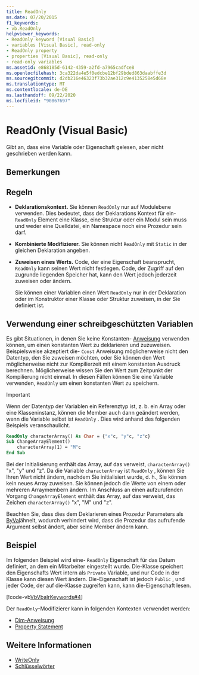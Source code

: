 ```yaml
---
title: ReadOnly
ms.date: 07/20/2015
f1_keywords:
- vb.ReadOnly
helpviewer_keywords:
- ReadOnly keyword [Visual Basic]
- variables [Visual Basic], read-only
- ReadOnly property
- properties [Visual Basic], read-only
- read-only variables
ms.assetid: e868185d-6142-4359-a2fd-a7965cadfce8
ms.openlocfilehash: 3ca322da4e5f0edcbe12bf29bded863daabffe3d
ms.sourcegitcommit: d2db216e46323f73b32ae312c9e4135258e5d68e
ms.translationtype: MT
ms.contentlocale: de-DE
ms.lasthandoff: 09/22/2020
ms.locfileid: "90867697"
---
```

# <a name="readonly-visual-basic"></a>ReadOnly (Visual Basic)

Gibt an, dass eine Variable oder Eigenschaft gelesen, aber nicht geschrieben werden kann.

## <a name="remarks"></a>Bemerkungen

## <a name="rules"></a>Regeln

- **Deklarationskontext.** Sie können `ReadOnly` nur auf Modulebene verwenden. Dies bedeutet, dass der Deklarations Kontext für ein- `ReadOnly` Element eine Klasse, eine Struktur oder ein Modul sein muss und weder eine Quelldatei, ein Namespace noch eine Prozedur sein darf.

- **Kombinierte Modifizierer.** Sie können nicht `ReadOnly` mit `Static` in der gleichen Deklaration angeben.

- **Zuweisen eines Werts.** Code, der eine Eigenschaft beansprucht, `ReadOnly` kann seinen Wert nicht festlegen. Code, der Zugriff auf den zugrunde liegenden Speicher hat, kann den Wert jedoch jederzeit zuweisen oder ändern.

     Sie können einer Variablen einen Wert `ReadOnly` nur in der Deklaration oder im Konstruktor einer Klasse oder Struktur zuweisen, in der Sie definiert ist.

## <a name="when-to-use-a-readonly-variable"></a>Verwendung einer schreibgeschützten Variablen

Es gibt Situationen, in denen Sie keine Konstanten- [Anweisung](../statements/const-statement.md) verwenden können, um einen konstanten Wert zu deklarieren und zuzuweisen. Beispielsweise akzeptiert die- `Const` Anweisung möglicherweise nicht den Datentyp, den Sie zuweisen möchten, oder Sie können den Wert möglicherweise nicht zur Kompilierzeit mit einem konstanten Ausdruck berechnen. Möglicherweise wissen Sie den Wert zum Zeitpunkt der Kompilierung nicht einmal. In diesen Fällen können Sie eine Variable verwenden, `ReadOnly` um einen konstanten Wert zu speichern.

> [!IMPORTANT]
> Wenn der Datentyp der Variablen ein Referenztyp ist, z. b. ein Array oder eine Klasseninstanz, können die Member auch dann geändert werden, wenn die Variable selbst ist `ReadOnly` . Dies wird anhand des folgenden Beispiels veranschaulicht.

```vb
ReadOnly characterArray() As Char = {"x"c, "y"c, "z"c}
Sub ChangeArrayElement()
    characterArray(1) = "M"c
End Sub
```

Bei der Initialisierung enthält das Array, auf das verweist, `characterArray()` "x", "y" und "z". Da die Variable `characterArray` ist `ReadOnly` , können Sie Ihren Wert nicht ändern, nachdem Sie initialisiert wurde, d. h., Sie können kein neues Array zuweisen. Sie können jedoch die Werte von einem oder mehreren Arraymembern ändern. Im Anschluss an einen aufzurufenden Vorgang `ChangeArrayElement` enthält das Array, auf das verweist, das Zeichen `characterArray()` "x", "M" und "z".

Beachten Sie, dass dies dem Deklarieren eines Prozedur Parameters als [ByVal](byval.md)ähnelt, wodurch verhindert wird, dass die Prozedur das aufrufende Argument selbst ändert, aber seine Member ändern kann.

## <a name="example"></a>Beispiel

Im folgenden Beispiel wird eine- `ReadOnly` Eigenschaft für das Datum definiert, an dem ein Mitarbeiter eingestellt wurde. Die-Klasse speichert den Eigenschafts Wert intern als `Private` Variable, und nur Code in der Klasse kann diesen Wert ändern. Die-Eigenschaft ist jedoch `Public` , und jeder Code, der auf die-Klasse zugreifen kann, kann die-Eigenschaft lesen.

[!code-vb[VbVbalrKeywords#4](~/samples/snippets/visualbasic/VS_Snippets_VBCSharp/VbVbalrKeywords/VB/Class1.vb#4)]

Der `ReadOnly`-Modifizierer kann in folgenden Kontexten verwendet werden:

- [Dim-Anweisung](../statements/dim-statement.md)
- [Property Statement](../statements/property-statement.md)

## <a name="see-also"></a>Weitere Informationen

- [WriteOnly](writeonly.md)
- [Schlüsselwörter](../keywords/index.md)
